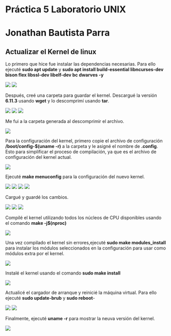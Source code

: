 # Práctica 5 Laboratorio UNIX
# Jonathan Bautista Parra
## Actualizar el Kernel de linux

Lo primero que hice fue instalar las dependencias necesarias. Para ello ejecuté **sudo apt update** y **sudo apt install build-essential libncurses-dev bison flex libssl-dev libelf-dev bc dwarves -y**

![](Practica5/unix5.21.png)
![](Practica5/unix5.20.png)

Después, creé una carpeta para guardar el kernel. Descargué la versión **6.11.3** usando **wget** y lo descomprimí usando **tar**.

![](Practica5/unix5.19.png)
![](Practica5/unix5.18.png)
![](Practica5/unix5.17.png)

Me fui a la carpeta generada al descomprimir el archivo.

![](Practica5/unix5.16.png)

Para la configuración del kernel, primero copie el archivo de configuración **/boot/config-$(uname -r)** a la carpeta y le asigné el nombre de **.config**.
Esto para simplificar el proceso de compilación, ya que es el archivo de configuración del kernel actual.

![](Practica5/unix5.11.png)


Ejecuté **make menuconfig** para la configuración del nuevo kernel.

![](Practica5/unix5.21.png)
![](Practica5/unix5.12.png)
![](Practica5/unix5.13.png)
![](Practica5/unix5.14.png)


Cargué y guardé los cambios.

![](Practica5/unix5.15.png)
![](Practica5/unix5.8.png)
![](Practica5/unix5.7.png)

Compilé el kernel utilizando todos los núcleos de CPU disponibles usando el comando **make -j$(nproc)**

![](Practica5/unix5.6.png)


Una vez compilado el kernel sin errores,ejecuté **sudo make modules_install** para instalar los módulos seleccionados en la configuración para  usar como módulos extra por el kernel. 

![](Practica5/unix5.5.png)

Instalé el kernel usando el comando **sudo make install**

![](Practica5/unix5.4.png)

Actualicé el cargador de arranque y reinicié la máquina virtual. Para ello ejecuté **sudo update-brub** y **sudo reboot**-

![](Practica5/unix5.3.png)
![](Practica5/unix5.2.png)

Finalmente, ejecuté **uname -r** para mostrar la neuva versión del kernel.

![](Practica5/unix5.1.png)
